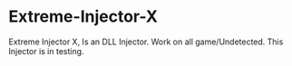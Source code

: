 # Extreme-Injector-X
Extreme Injector X, Is an DLL Injector. Work on all game/Undetected. This Injector is in testing.
